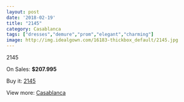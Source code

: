 ```yaml
---
layout: post
date: '2018-02-19'
title: "2145"
category: Casablanca
tags: ["dresses","demure","prom","elegant","charming"]
image: http://img.idealgown.com/16183-thickbox_default/2145.jpg
---
```

2145

On Sales: **$207.995**
<a href="https://www.idealgown.com/en/casablanca/6451-2145.html"><amp-img layout="responsive" width="600" height="600" src="//img.idealgown.com/16183-thickbox_default/2145.jpg" alt="2145 0" /></a>
<a href="https://www.idealgown.com/en/casablanca/6451-2145.html"><amp-img layout="responsive" width="600" height="600" src="//img.idealgown.com/16185-thickbox_default/2145.jpg" alt="2145 1" /></a>
<a href="https://www.idealgown.com/en/casablanca/6451-2145.html"><amp-img layout="responsive" width="600" height="600" src="//img.idealgown.com/16184-thickbox_default/2145.jpg" alt="2145 2" /></a>

Buy it: [2145](https://www.idealgown.com/en/casablanca/6451-2145.html "2145")

View more: [Casablanca](https://www.idealgown.com/en/31-casablanca "Casablanca")
